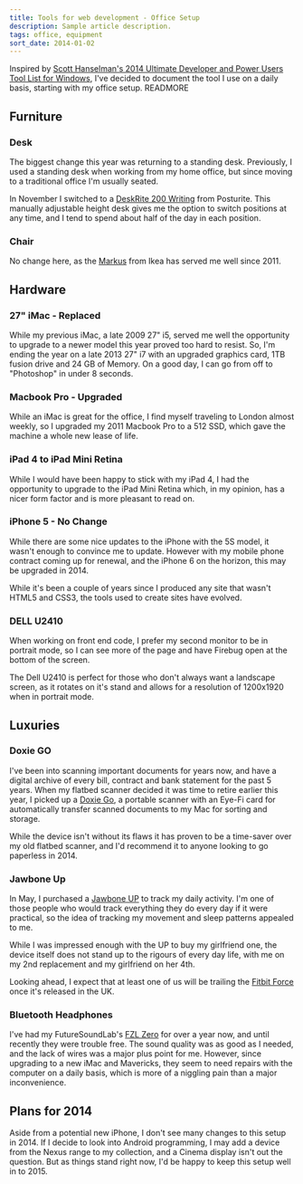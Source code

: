 ```yaml
---
title: Tools for web development - Office Setup
description: Sample article description.
tags: office, equipment
sort_date: 2014-01-02
---
```

Inspired by [Scott Hanselman's 2014 Ultimate Developer and Power Users Tool List for Windows](http://www.hanselman.com/tools), I've decided to document the tool I use on a daily basis, starting with my office setup.
READMORE

## Furniture

### Desk
The biggest change this year was returning to a standing desk. Previously, I used a standing desk when working from my home office, but since moving to a traditional office I'm usually seated.

In November I switched to a [DeskRite 200 Writing](http://www.posturite.co.uk/desks-furniture/height-adjustable-desks/deskrite-200-writing.html) from Posturite. This manually adjustable height desk gives me the option to switch positions at any time, and I tend to spend about half of the day in each position.

### Chair
No change here, as the [Markus](http://www.ikea.com/gb/en/catalog/products/20103101/) from Ikea has served me well since 2011.

## Hardware

### 27" iMac - Replaced
While my previous iMac, a late 2009 27" i5, served me well the opportunity to upgrade to a newer model this year proved too hard to resist. So, I'm ending the year on a late 2013 27" i7 with an upgraded graphics card, 1TB fusion drive and 24 GB of Memory. On a good day, I can go from off to "Photoshop" in under 8 seconds.

### Macbook Pro - Upgraded
While an iMac is great for the office, I find myself traveling to London almost weekly, so I upgraded my 2011 Macbook Pro to a 512 SSD, which gave the machine a whole new lease of life.

### iPad 4 to iPad Mini Retina
While I would have been happy to stick with my iPad 4, I had the opportunity to upgrade to the iPad Mini Retina which, in my opinion, has a nicer form factor and is more pleasant to read on.

### iPhone 5 - No Change
While there are some nice updates to the iPhone with the 5S model, it wasn't enough to convince me to update. However with my mobile phone contract coming up for renewal, and the iPhone 6 on the horizon, this may be upgraded in 2014.

While it's been a couple of years since I produced any site that wasn't HTML5 and CSS3, the tools used to create sites have evolved.

### DELL U2410
When working on front end code, I prefer my second monitor to be  in portrait mode, so I can see more of the page and have Firebug open at the bottom of the screen.

The Dell U2410 is perfect for those who don't always want a landscape screen, as it rotates on it's stand and allows for a resolution of 1200x1920 when in portrait mode.

## Luxuries

### Doxie GO
I've been into scanning important documents for years now, and have a digital archive of every bill, contract and bank statement for the past 5 years. When my flatbed scanner decided it was time to retire earlier this year, I picked up a [Doxie Go](http://www.getdoxie.com/product/doxie-go/), a portable scanner with an Eye-Fi card for automatically transfer scanned documents to my Mac for sorting and storage.

While the device isn't without its flaws it has proven to be a time-saver over my old flatbed scanner, and I'd recommend it to anyone looking to go paperless in 2014.

### Jawbone Up
In May, I purchased a [Jawbone UP](https://jawbone.com/up/international) to track my daily activity. I'm one of those people who would track everything they do every day if it were practical, so the idea of tracking my movement and sleep patterns appealed to me.

While I was impressed enough with the UP to buy my girlfriend one, the device itself does not stand up to the rigours of every day life, with me on my 2nd replacement and my girlfriend on her 4th.

Looking ahead, I expect that at least one of us will be trailing the [Fitbit Force](http://www.fitbit.com/force) once it's released in the UK.

### Bluetooth Headphones
I've had my FutureSoundLab's [FZL Zero](http://www.futuresoundlab.co.uk/product/fsl-zero/) for over a year now, and until recently they were trouble free. The sound quality was as good as I needed, and the lack of wires was a major plus point for me.
However, since upgrading to a new iMac and Mavericks, they seem to need repairs with the computer on a daily basis, which is more of a niggling pain than a major inconvenience.

## Plans for 2014
Aside from a potential new iPhone, I don't see many changes to this setup in 2014. If I decide to look into Android programming, I may add a device from the Nexus range to my collection, and a Cinema display isn't 	 out the question. But as things stand right now, I'd be happy to keep this setup well in to 2015.




